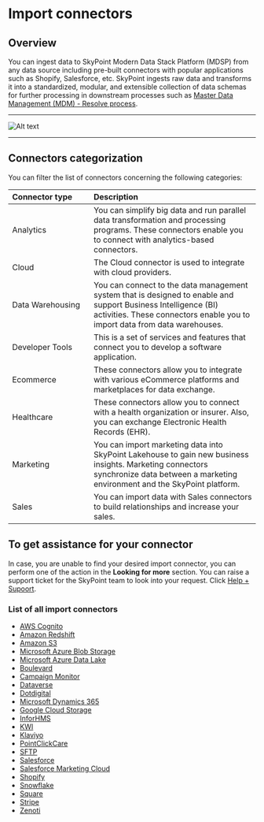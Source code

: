 # Import connectors

## Overview

You can ingest data to SkyPoint Modern Data Stack Platform (MDSP) from any data source including pre-built connectors with popular applications such as Shopify, Salesforce, etc. SkyPoint ingests raw data and transforms it into a standardized, modular, and extensible collection of data schemas for further processing in downstream processes such as [Master Data Management (MDM) - Resolve process](https://docs.skypointcloud.com/docs/stitch.html).  

---

![Alt text](/doc_snippets/ImportConnectors.png)

---

## Connectors categorization

You can filter the list of connectors concerning the following categories:

|<div style="width:150px">Connector type</div>|Description|
| :- | :- |
|Analytics |You can simplify big data and run parallel data transformation and processing programs. These connectors enable you to connect with analytics-based connectors.|
|Cloud |The Cloud connector is used to integrate with cloud providers.|
|Data Warehousing |You can connect to the data management system that is designed to enable and support Business Intelligence (BI) activities. These connectors enable you to import data from data warehouses.|
|Developer Tools |This is a set of services and features that connect you to develop a software application.|
|Ecommerce |These connectors allow you to integrate with various eCommerce platforms and marketplaces for data exchange.|
|Healthcare |These connectors allow you to connect with a health organization or insurer. Also, you can exchange Electronic Health Records (EHR).|
|Marketing |You can import marketing data into SkyPoint Lakehouse to gain new business insights. Marketing connectors synchronize data between a marketing environment and the SkyPoint platform.|
|Sales |You can import data with Sales connectors to build relationships and increase your sales.|

## To get assistance for your connector

In case, you are unable to find your desired import connector, you can perform one of the action in the **Looking for more** section. You can raise a support ticket for the SkyPoint team to look into your request. Click [Help + Supoort](https://dev.skypointcloud.com/connectors?instanceid=5726b9eb-139f-490b-af4d-6a64276f2763).

### List of all import connectors

- [AWS Cognito](https://docs.skypointcloud.com/docs/awscognito.html?tabs=tabid-1)
- [Amazon Redshift](https://docs.skypointcloud.com/docs/amazonredshift.html)
- [Amazon S3](https://docs.skypointcloud.com/docs/amazonsthree.html)
- [Microsoft Azure Blob Storage](https://docs.skypointcloud.com/docs/azureblobstorage.html)
- [Microsoft Azure Data Lake](https://docs.skypointcloud.com/docs/azuredatalakestoragegen2.html?tabs=tabid-1)
- [Boulevard](https://docs.skypointcloud.com/docs/boulevard.html)
- [Campaign Monitor](https://docs.skypointcloud.com/docs/campaignmonitor.html)
- [Dataverse](https://docs.skypointcloud.com/docs/Dataflow-Import-Dataverse.html)
- [Dotdigital](https://docs.skypointcloud.com/docs/dotdigital.html)
- [Microsoft Dynamics 365](https://docs.skypointcloud.com/docs/dynamics365.html)
- [Google Cloud Storage](https://docs.skypointcloud.com/docs/googlecloudstorage.html?tabs=tabid-1)
- [InforHMS](https://docs.skypointcloud.com/docs/InforHMSimportconnector.html?tabs=tabid-1)
- [KWI](https://docs.skypointcloud.com/docs/kwi.html)
- [Klaviyo](https://docs.skypointcloud.com/docs/klaviyo.html?tabs=tabid-1)
- [PointClickCare](https://docs.skypointcloud.com/docs/PCC.html)
- [SFTP](https://docs.skypointcloud.com/docs/sftp.html)
- [Salesforce](https://docs.skypointcloud.com/docs/salesforce.html)
- [Salesforce Marketing Cloud](https://docs.skypointcloud.com/docs/salesforcemarketingcloud.html)
- [Shopify](https://docs.skypointcloud.com/docs/ShopifyImport.html?tabs=tabid-1)
- [Snowflake](https://docs.skypointcloud.com/docs/SnowflakeConnector.html)
- [Square](https://docs.skypointcloud.com/docs/square.html?tabs=tabid-1)
- [Stripe](https://docs.skypointcloud.com/docs/stripe.html)
- [Zenoti](https://docs.skypointcloud.com/docs/zenoti.html)

